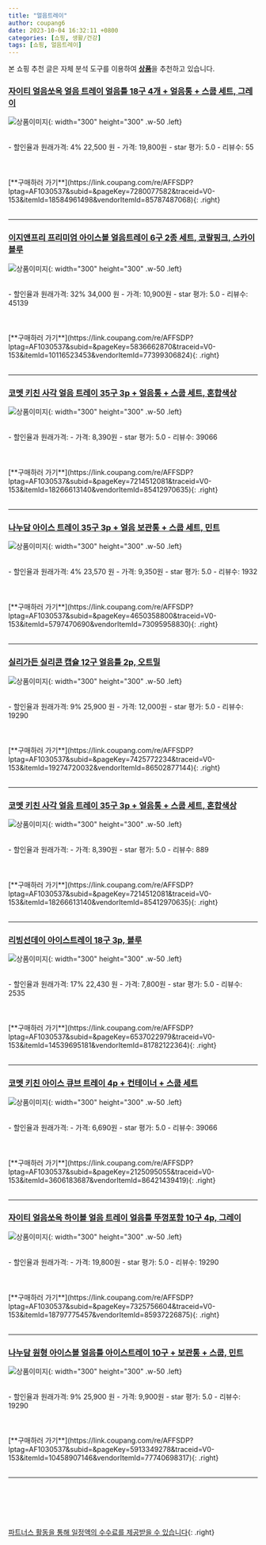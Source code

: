 ```yaml
---
title: "얼음트레이"
author: coupang6
date: 2023-10-04 16:32:11 +0800
categories: [쇼핑, 생활/건강]
tags: [쇼핑, 얼음트레이]
---
```


본 쇼핑 추천 글은 자체 분석 도구를 이용하여 [**상품**](https://link.coupang.com/a/bao1ui)을 추천하고 있습니다.

### [자이티 얼음쏘옥 얼음 트레이 얼음틀 18구 4개 + 얼음통 + 스쿱 세트, 그레이](https://link.coupang.com/re/AFFSDP?lptag=AF1030537&subid=&pageKey=7280077582&traceid=V0-153&itemId=18584961498&vendorItemId=85787487068)

![상품이미지](https://thumbnail10.coupangcdn.com/thumbnails/remote/230x230ex/image/vendor_inventory/240e/8d31a078f54ee3b3881a22a2d92a5d1db6c9e8eb91e518a72221d58331fd.jpg){: width="300" height="300" .w-50 .left}


<br>
- 할인율과 원래가격: 4%  22,500   원
- 가격: 19,800원
- star 평가: 5.0
- 리뷰수: 55
<br>
<br>
<br>
<br>
[**구매하러 가기**](https://link.coupang.com/re/AFFSDP?lptag=AF1030537&subid=&pageKey=7280077582&traceid=V0-153&itemId=18584961498&vendorItemId=85787487068){: .right}
<br>
<br>

---

### [이지앤프리 프리미엄 아이스볼 얼음트레이 6구 2종 세트, 코랄핑크, 스카이블루](https://link.coupang.com/re/AFFSDP?lptag=AF1030537&subid=&pageKey=5836662870&traceid=V0-153&itemId=10116523453&vendorItemId=77399306824)

![상품이미지](https://thumbnail7.coupangcdn.com/thumbnails/remote/230x230ex/image/retail/images/2984536315326496-62fc235f-41c7-4109-b455-a18b7243cb8a.jpg){: width="300" height="300" .w-50 .left}


<br>
- 할인율과 원래가격: 32%  34,000   원
- 가격: 10,900원
- star 평가: 5.0
- 리뷰수: 45139
<br>
<br>
<br>
<br>
[**구매하러 가기**](https://link.coupang.com/re/AFFSDP?lptag=AF1030537&subid=&pageKey=5836662870&traceid=V0-153&itemId=10116523453&vendorItemId=77399306824){: .right}
<br>
<br>

---

### [코멧 키친 사각 얼음 트레이 35구 3p + 얼음통 + 스쿱 세트, 혼합색상](https://link.coupang.com/re/AFFSDP?lptag=AF1030537&subid=&pageKey=7214512081&traceid=V0-153&itemId=18266613140&vendorItemId=85412970635)

![상품이미지](https://thumbnail6.coupangcdn.com/thumbnails/remote/230x230ex/image/retail/images/2252250452868522-49be7dc3-9920-41f3-b772-ed134191a6e6.jpg){: width="300" height="300" .w-50 .left}


<br>
- 할인율과 원래가격: 
- 가격: 8,390원
- star 평가: 5.0
- 리뷰수: 39066
<br>
<br>
<br>
<br>
[**구매하러 가기**](https://link.coupang.com/re/AFFSDP?lptag=AF1030537&subid=&pageKey=7214512081&traceid=V0-153&itemId=18266613140&vendorItemId=85412970635){: .right}
<br>
<br>

---

### [나누담 아이스 트레이 35구 3p + 얼음 보관통 + 스쿱 세트, 민트](https://link.coupang.com/re/AFFSDP?lptag=AF1030537&subid=&pageKey=4650358800&traceid=V0-153&itemId=5797470690&vendorItemId=73095958830)

![상품이미지](https://thumbnail10.coupangcdn.com/thumbnails/remote/230x230ex/image/retail/images/982761112865676-a82a6f7a-097c-4972-b910-4c38f29ff5f6.jpg){: width="300" height="300" .w-50 .left}


<br>
- 할인율과 원래가격: 4%  23,570   원
- 가격: 9,350원
- star 평가: 5.0
- 리뷰수: 1932
<br>
<br>
<br>
<br>
[**구매하러 가기**](https://link.coupang.com/re/AFFSDP?lptag=AF1030537&subid=&pageKey=4650358800&traceid=V0-153&itemId=5797470690&vendorItemId=73095958830){: .right}
<br>
<br>

---

### [실리가든 실리콘 캡슐 12구 얼음틀 2p, 오트밀](https://link.coupang.com/re/AFFSDP?lptag=AF1030537&subid=&pageKey=7425772234&traceid=V0-153&itemId=19274720032&vendorItemId=86502877144)

![상품이미지](https://thumbnail10.coupangcdn.com/thumbnails/remote/230x230ex/image/retail/images/2023/07/07/10/6/59f5587b-71b2-41fd-a9a1-28a2ecc40da9.jpg){: width="300" height="300" .w-50 .left}


<br>
- 할인율과 원래가격: 9%  25,900   원
- 가격: 12,000원
- star 평가: 5.0
- 리뷰수: 19290
<br>
<br>
<br>
<br>
[**구매하러 가기**](https://link.coupang.com/re/AFFSDP?lptag=AF1030537&subid=&pageKey=7425772234&traceid=V0-153&itemId=19274720032&vendorItemId=86502877144){: .right}
<br>
<br>

---

### [코멧 키친 사각 얼음 트레이 35구 3p + 얼음통 + 스쿱 세트, 혼합색상](https://link.coupang.com/re/AFFSDP?lptag=AF1030537&subid=&pageKey=7214512081&traceid=V0-153&itemId=18266613140&vendorItemId=85412970635)

![상품이미지](https://thumbnail6.coupangcdn.com/thumbnails/remote/230x230ex/image/retail/images/2252250452868522-49be7dc3-9920-41f3-b772-ed134191a6e6.jpg){: width="300" height="300" .w-50 .left}


<br>
- 할인율과 원래가격: 
- 가격: 8,390원
- star 평가: 5.0
- 리뷰수: 889
<br>
<br>
<br>
<br>
[**구매하러 가기**](https://link.coupang.com/re/AFFSDP?lptag=AF1030537&subid=&pageKey=7214512081&traceid=V0-153&itemId=18266613140&vendorItemId=85412970635){: .right}
<br>
<br>

---

### [리빙선데이 아이스트레이 18구 3p, 블루](https://link.coupang.com/re/AFFSDP?lptag=AF1030537&subid=&pageKey=6537022979&traceid=V0-153&itemId=14539695181&vendorItemId=81782122364)

![상품이미지](https://thumbnail8.coupangcdn.com/thumbnails/remote/230x230ex/image/rs_quotation_api/kc9j1a3l/edc9d50038b94fe382cd862c855abe64.jpg){: width="300" height="300" .w-50 .left}


<br>
- 할인율과 원래가격: 17%  22,430   원
- 가격: 7,800원
- star 평가: 5.0
- 리뷰수: 2535
<br>
<br>
<br>
<br>
[**구매하러 가기**](https://link.coupang.com/re/AFFSDP?lptag=AF1030537&subid=&pageKey=6537022979&traceid=V0-153&itemId=14539695181&vendorItemId=81782122364){: .right}
<br>
<br>

---

### [코멧 키친 아이스 큐브 트레이 4p + 컨테이너 + 스쿱 세트](https://link.coupang.com/re/AFFSDP?lptag=AF1030537&subid=&pageKey=2125095055&traceid=V0-153&itemId=3606183687&vendorItemId=86421439419)

![상품이미지](https://thumbnail10.coupangcdn.com/thumbnails/remote/230x230ex/image/retail/images/120530524872906-681c122a-2ba6-457a-9098-deb11f905550.jpg){: width="300" height="300" .w-50 .left}


<br>
- 할인율과 원래가격: 
- 가격: 6,690원
- star 평가: 5.0
- 리뷰수: 39066
<br>
<br>
<br>
<br>
[**구매하러 가기**](https://link.coupang.com/re/AFFSDP?lptag=AF1030537&subid=&pageKey=2125095055&traceid=V0-153&itemId=3606183687&vendorItemId=86421439419){: .right}
<br>
<br>

---

### [자이티 얼음쏘옥 하이볼 얼음 트레이 얼음틀 뚜껑포함 10구 4p, 그레이](https://link.coupang.com/re/AFFSDP?lptag=AF1030537&subid=&pageKey=7325756604&traceid=V0-153&itemId=18797775457&vendorItemId=85937226875)

![상품이미지](https://thumbnail10.coupangcdn.com/thumbnails/remote/230x230ex/image/vendor_inventory/6cd3/f652a9caef6c21801e1f4e6b5d5c12a026a8accc76f0a9563e414ed8330f.jpg){: width="300" height="300" .w-50 .left}


<br>
- 할인율과 원래가격: 
- 가격: 19,800원
- star 평가: 5.0
- 리뷰수: 19290
<br>
<br>
<br>
<br>
[**구매하러 가기**](https://link.coupang.com/re/AFFSDP?lptag=AF1030537&subid=&pageKey=7325756604&traceid=V0-153&itemId=18797775457&vendorItemId=85937226875){: .right}
<br>
<br>

---

### [나누담 원형 아이스볼 얼음틀 아이스트레이 10구 + 보관통 + 스쿱, 민트](https://link.coupang.com/re/AFFSDP?lptag=AF1030537&subid=&pageKey=5913349278&traceid=V0-153&itemId=10458907146&vendorItemId=77740698317)

![상품이미지](https://thumbnail8.coupangcdn.com/thumbnails/remote/230x230ex/image/retail/images/4958204979634129-c249d488-ad4b-4f17-959e-0f750fd45c64.jpg){: width="300" height="300" .w-50 .left}


<br>
- 할인율과 원래가격: 9%  25,900   원
- 가격: 9,900원
- star 평가: 5.0
- 리뷰수: 19290
<br>
<br>
<br>
<br>
[**구매하러 가기**](https://link.coupang.com/re/AFFSDP?lptag=AF1030537&subid=&pageKey=5913349278&traceid=V0-153&itemId=10458907146&vendorItemId=77740698317){: .right}
<br>
<br>

---
<br><br><br><br><br> [파트너스 활동을 통해 일정액의 수수료를 제공받을 수 있습니다](https://link.coupang.com/a/bao1ui){: .right}